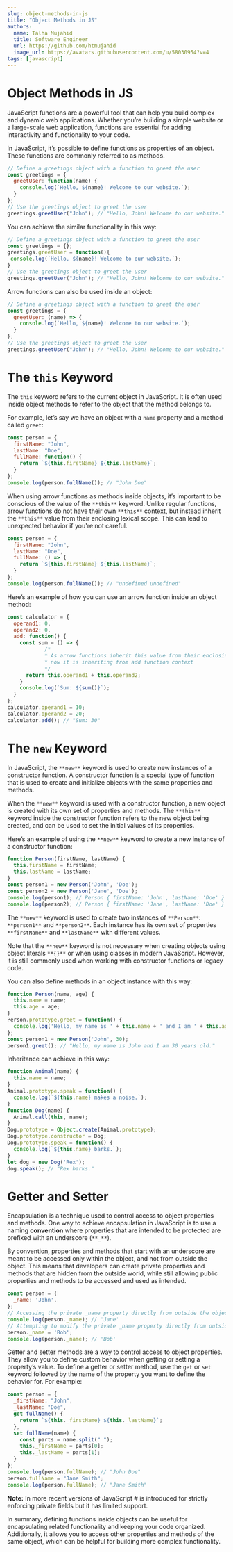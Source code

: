 ```yaml
---
slug: object-methods-in-js
title: "Object Methods in JS"
authors:
  name: Talha Mujahid
  title: Software Engineer
  url: https://github.com/htmujahid
  image_url: https://avatars.githubusercontent.com/u/58030954?v=4
tags: [javascript]
---
```


Object Methods in JS
====================

JavaScript functions are a powerful tool that can help you build complex and dynamic web applications. Whether you’re building a simple website or a large-scale web application, functions are essential for adding interactivity and functionality to your code.
<!-- truncate -->

In JavaScript, it’s possible to define functions as properties of an object. These functions are commonly referred to as methods.

```js
// Define a greetings object with a function to greet the user  
const greetings = {  
  greetUser: function(name) {  
    console.log(`Hello, ${name}! Welcome to our website.`);  
  }  
};  
// Use the greetings object to greet the user  
greetings.greetUser("John"); // "Hello, John! Welcome to our website."
```

You can achieve the similar functionality in this way:

```js
// Define a greetings object with a function to greet the user  
const greetings = {};  
greetings.greetUser = function(){  
 console.log(`Hello, ${name}! Welcome to our website.`);  
}  
// Use the greetings object to greet the user  
greetings.greetUser("John"); // "Hello, John! Welcome to our website."
```

Arrow functions can also be used inside an object:

```js
// Define a greetings object with a function to greet the user  
const greetings = {  
  greetUser: (name) => {  
    console.log(`Hello, ${name}! Welcome to our website.`);  
  }  
};  
// Use the greetings object to greet the user  
greetings.greetUser("John"); // "Hello, John! Welcome to our website."
```

The `this` Keyword
==================

The `this` keyword refers to the current object in JavaScript. It is often used inside object methods to refer to the object that the method belongs to.

For example, let’s say we have an object with a `name` property and a method called `greet`:

```js
const person = {  
  firstName: "John",  
  lastName: "Doe",  
  fullName: function() {  
    return `${this.firstName} ${this.lastName}`;  
  }  
};  
console.log(person.fullName()); // "John Doe"
```

When using arrow functions as methods inside objects, it’s important to be conscious of the value of the `**this**` keyword. Unlike regular functions, arrow functions do not have their own `**this**` context, but instead inherit the `**this**` value from their enclosing lexical scope. This can lead to unexpected behavior if you're not careful.

```js
const person = {  
  firstName: "John",  
  lastName: "Doe",  
  fullName: () => {  
    return `${this.firstName} ${this.lastName}`;  
  }  
};  
console.log(person.fullName()); // "undefined undefined"
```

Here’s an example of how you can use an arrow function inside an object method:

```js
const calculator = {  
  operand1: 0,  
  operand2: 0,  
  add: function() {  
    const sum = () => {  
			/*  
			* As arrow functions inherit this value from their enclosing lexical scope,  
			* now it is inheriting from add function context  
			*/  
      return this.operand1 + this.operand2;  
    }  
    console.log(`Sum: ${sum()}`);  
  }  
};  
calculator.operand1 = 10;  
calculator.operand2 = 20;  
calculator.add(); // "Sum: 30"
```

The `new` Keyword
=================

In JavaScript, the `**new**` keyword is used to create new instances of a constructor function. A constructor function is a special type of function that is used to create and initialize objects with the same properties and methods.

When the `**new**` keyword is used with a constructor function, a new object is created with its own set of properties and methods. The `**this**` keyword inside the constructor function refers to the new object being created, and can be used to set the initial values of its properties.

Here’s an example of using the `**new**` keyword to create a new instance of a constructor function:

```js
function Person(firstName, lastName) {  
  this.firstName = firstName;  
  this.lastName = lastName;  
}  
const person1 = new Person('John', 'Doe');  
const person2 = new Person('Jane', 'Doe');  
console.log(person1); // Person { firstName: 'John', lastName: 'Doe' }  
console.log(person2); // Person { firstName: 'Jane', lastName: 'Doe' }
```

The `**new**` keyword is used to create two instances of `**Person**`: `**person1**` and `**person2**`. Each instance has its own set of properties `**firstName**` and `**lastName**` with different values.

Note that the `**new**` keyword is not necessary when creating objects using object literals `**{}**` or when using classes in modern JavaScript. However, it is still commonly used when working with constructor functions or legacy code.

You can also define methods in an object instance with this way:

```js
function Person(name, age) {  
  this.name = name;  
  this.age = age;  
}  
Person.prototype.greet = function() {  
  console.log('Hello, my name is ' + this.name + ' and I am ' + this.age + ' years old.');  
};  
const person1 = new Person('John', 30);  
person1.greet(); // "Hello, my name is John and I am 30 years old."
```

Inheritance can achieve in this way:

```js
function Animal(name) {  
  this.name = name;  
}  
Animal.prototype.speak = function() {  
  console.log(`${this.name} makes a noise.`);  
}  
function Dog(name) {  
  Animal.call(this, name);  
}  
Dog.prototype = Object.create(Animal.prototype);  
Dog.prototype.constructor = Dog;  
Dog.prototype.speak = function() {  
  console.log(`${this.name} barks.`);  
}  
let dog = new Dog('Rex');  
dog.speak(); // "Rex barks."
```

Getter and Setter
=================

Encapsulation is a technique used to control access to object properties and methods. One way to achieve encapsulation in JavaScript is to use a naming **convention** where properties that are intended to be protected are prefixed with an underscore (`**_**`).

By convention, properties and methods that start with an underscore are meant to be accessed only within the object, and not from outside the object. This means that developers can create private properties and methods that are hidden from the outside world, while still allowing public properties and methods to be accessed and used as intended.

```js
const person = {  
  _name: 'John',  
};  
// Accessing the private _name property directly from outside the object  
console.log(person._name); // 'Jane'  
// Attempting to modify the private _name property directly from outside the object  
person._name = 'Bob';  
console.log(person._name); // 'Bob'
```

Getter and setter methods are a way to control access to object properties. They allow you to define custom behavior when getting or setting a property’s value. To define a getter or setter method, use the `get` or `set` keyword followed by the name of the property you want to define the behavior for. For example:

```js
const person = {  
  _firstName: "John",  
  _lastName: "Doe",  
  get fullName() {  
    return `${this._firstName} ${this._lastName}`;  
  },  
  set fullName(name) {  
    const parts = name.split(" ");  
    this._firstName = parts[0];  
    this._lastName = parts[1];  
  }  
};  
console.log(person.fullName); // "John Doe"  
person.fullName = "Jane Smith";  
console.log(person.fullName); // "Jane Smith"
```

**Note:** In more recent versions of JavaScript # is introduced for strictly enforcing private fields but it has limited support.

In summary, defining functions inside objects can be useful for encapsulating related functionality and keeping your code organized. Additionally, it allows you to access other properties and methods of the same object, which can be helpful for building more complex functionality.